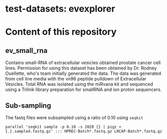 # test-datasets: evexplorer


# Content of this repository
## ev_small_rna
Contains small-RNA of extracellular vesicles obtained prostate cancer cell lines. Permission for using this dataset has been obtained by Dr. Rodney Ouellette, who's team initially generated the data. The data was generated from cell line media with the vn96 peptide pulldown of Extracellular Vesicles. Total RNA was isolated using the miRvana kit and sequenced using a Trilink library preparation for smallRNA and ion proton sequencers.

## Sub-sampling
The fastq files were subsampled using a ratio of 0.10 using `seqkit`

	parallel 'seqkit sample -p 0.10 -s 2020 {} | pigz > {.}.sampled.fastq.gz' ::: HPREC-Batch*.fastq.gz LNCAP-Batch*.fastq.gz
